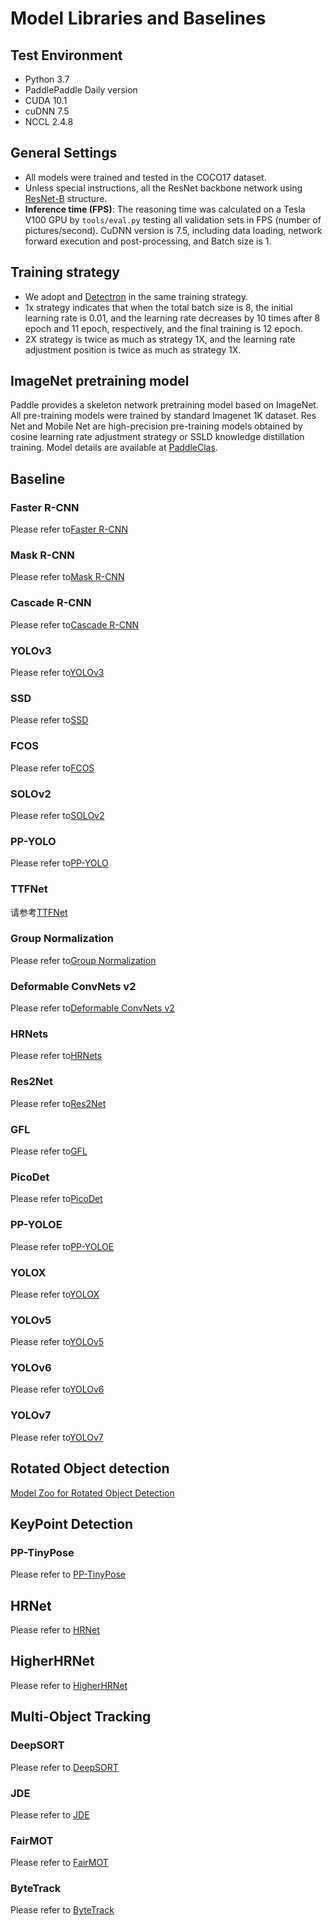 # Model Libraries and Baselines

## Test Environment

- Python 3.7
- PaddlePaddle Daily version
- CUDA 10.1
- cuDNN 7.5
- NCCL 2.4.8

## General Settings

- All models were trained and tested in the COCO17 dataset.
- Unless special instructions, all the ResNet backbone network using [ResNet-B](https://arxiv.org/pdf/1812.01187) structure.
- **Inference time (FPS)**: The reasoning time was calculated on a Tesla V100 GPU by `tools/eval.py` testing all validation sets in FPS (number of pictures/second). CuDNN version is 7.5, including data loading, network forward execution and post-processing, and Batch size is 1.

## Training strategy

- We adopt and [Detectron](https://github.com/facebookresearch/Detectron/blob/master/MODEL_ZOO.md#training-schedules) in the same training strategy.
- 1x strategy indicates that when the total batch size is 8, the initial learning rate is 0.01, and the learning rate decreases by 10 times after 8 epoch and 11 epoch, respectively, and the final training is 12 epoch.
- 2X strategy is twice as much as strategy 1X, and the learning rate adjustment position is twice as much as strategy 1X.

## ImageNet pretraining model
Paddle provides a skeleton network pretraining model based on ImageNet. All pre-training models were trained by standard Imagenet 1K dataset. Res Net and Mobile Net are high-precision pre-training models obtained by cosine learning rate adjustment strategy or SSLD knowledge distillation training. Model details are available at [PaddleClas](https://github.com/PaddlePaddle/PaddleClas).


## Baseline

### Faster R-CNN

Please refer to[Faster R-CNN](https://github.com/PaddlePaddle/PaddleDetection/tree/release/2.5/configs/faster_rcnn/)

### Mask R-CNN

Please refer to[Mask R-CNN](https://github.com/PaddlePaddle/PaddleDetection/tree/release/2.5/configs/mask_rcnn/)

### Cascade R-CNN

Please refer to[Cascade R-CNN](https://github.com/PaddlePaddle/PaddleDetection/tree/release/2.5/configs/cascade_rcnn)

### YOLOv3

Please refer to[YOLOv3](https://github.com/PaddlePaddle/PaddleDetection/tree/release/2.5/configs/yolov3/)

### SSD

Please refer to[SSD](https://github.com/PaddlePaddle/PaddleDetection/tree/release/2.5/configs/ssd/)

### FCOS

Please refer to[FCOS](https://github.com/PaddlePaddle/PaddleDetection/tree/release/2.5/configs/fcos/)

### SOLOv2

Please refer to[SOLOv2](https://github.com/PaddlePaddle/PaddleDetection/tree/release/2.5/configs/solov2/)

### PP-YOLO

Please refer to[PP-YOLO](https://github.com/PaddlePaddle/PaddleDetection/tree/release/2.5/configs/ppyolo/)

### TTFNet

请参考[TTFNet](https://github.com/PaddlePaddle/PaddleDetection/tree/release/2.5/configs/ttfnet/)

### Group Normalization

Please refer to[Group Normalization](https://github.com/PaddlePaddle/PaddleDetection/tree/release/2.5/configs/gn/)

### Deformable ConvNets v2

Please refer to[Deformable ConvNets v2](https://github.com/PaddlePaddle/PaddleDetection/tree/release/2.5/configs/dcn/)

### HRNets

Please refer to[HRNets](https://github.com/PaddlePaddle/PaddleDetection/tree/release/2.5/configs/hrnet/)

### Res2Net

Please refer to[Res2Net](https://github.com/PaddlePaddle/PaddleDetection/tree/release/2.5/configs/res2net/)

### GFL

Please refer to[GFL](https://github.com/PaddlePaddle/PaddleDetection/tree/release/2.5/configs/gfl)

### PicoDet

Please refer to[PicoDet](https://github.com/PaddlePaddle/PaddleDetection/tree/release/2.5/configs/picodet)

### PP-YOLOE

Please refer to[PP-YOLOE](https://github.com/PaddlePaddle/PaddleDetection/tree/release/2.5/configs/ppyoloe)

### YOLOX

Please refer to[YOLOX](https://github.com/PaddlePaddle/PaddleDetection/tree/develop/configs/yolox)

### YOLOv5

Please refer to[YOLOv5](https://github.com/PaddlePaddle/PaddleYOLO/tree/develop/configs/yolov5)

### YOLOv6

Please refer to[YOLOv6](https://github.com/PaddlePaddle/PaddleYOLO/tree/develop/configs/yolov6)

### YOLOv7

Please refer to[YOLOv7](https://github.com/PaddlePaddle/PaddleYOLO/tree/develop/configs/yolov7)


## Rotated Object detection

[Model Zoo for Rotated Object Detection](https://github.com/PaddlePaddle/PaddleDetection/tree/release/2.5/configs/rotate)


## KeyPoint Detection

### PP-TinyPose

Please refer to [PP-TinyPose](https://github.com/PaddlePaddle/PaddleDetection/tree/release/2.5/configs/keypoint/tiny_pose)

## HRNet

Please refer to [HRNet](https://github.com/PaddlePaddle/PaddleDetection/tree/release/2.5/configs/keypoint/hrnet)

## HigherHRNet

Please refer to [HigherHRNet](https://github.com/PaddlePaddle/PaddleDetection/tree/release/2.5/configs/keypoint/higherhrnet)


## Multi-Object Tracking

### DeepSORT

Please refer to [DeepSORT](https://github.com/PaddlePaddle/PaddleDetection/tree/release/2.5/configs/mot/deepsort)

### JDE

Please refer to [JDE](https://github.com/PaddlePaddle/PaddleDetection/tree/release/2.5/configs/mot/jde)

### FairMOT

Please refer to [FairMOT](https://github.com/PaddlePaddle/PaddleDetection/tree/release/2.5/configs/mot/fairmot)

### ByteTrack

Please refer to [ByteTrack](https://github.com/PaddlePaddle/PaddleDetection/tree/release/2.5/configs/mot/bytetrack)
